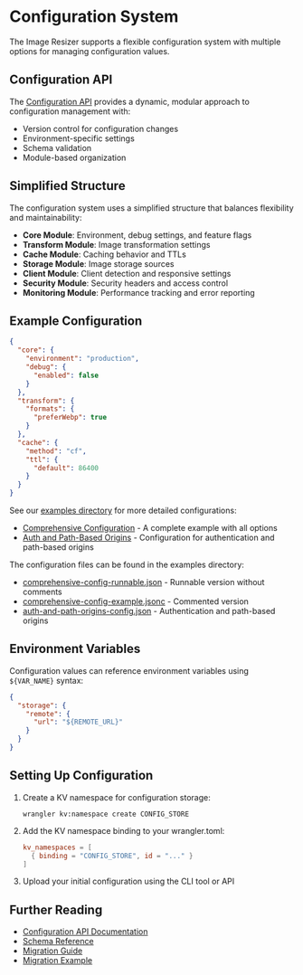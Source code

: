# Configuration System

The Image Resizer supports a flexible configuration system with multiple options for managing configuration values.

## Configuration API

The [Configuration API](./api.md) provides a dynamic, modular approach to configuration management with:

- Version control for configuration changes
- Environment-specific settings
- Schema validation
- Module-based organization

## Simplified Structure

The configuration system uses a simplified structure that balances flexibility and maintainability:

- **Core Module**: Environment, debug settings, and feature flags
- **Transform Module**: Image transformation settings
- **Cache Module**: Caching behavior and TTLs
- **Storage Module**: Image storage sources
- **Client Module**: Client detection and responsive settings
- **Security Module**: Security headers and access control
- **Monitoring Module**: Performance tracking and error reporting

## Example Configuration

```json
{
  "core": {
    "environment": "production",
    "debug": {
      "enabled": false
    }
  },
  "transform": {
    "formats": {
      "preferWebp": true
    }
  },
  "cache": {
    "method": "cf",
    "ttl": {
      "default": 86400
    }
  }
}
```

See our [examples directory](./examples/index.md) for more detailed configurations:

- [Comprehensive Configuration](./examples/comprehensive-config.md) - A complete example with all options
- [Auth and Path-Based Origins](./examples/auth-path-origins.md) - Configuration for authentication and path-based origins

The configuration files can be found in the examples directory:
- [comprehensive-config-runnable.json](./examples/comprehensive-config-runnable.json) - Runnable version without comments
- [comprehensive-config-example.jsonc](./examples/comprehensive-config-example.jsonc) - Commented version
- [auth-and-path-origins-config.json](./examples/auth-and-path-origins-config.json) - Authentication and path-based origins

## Environment Variables

Configuration values can reference environment variables using `${VAR_NAME}` syntax:

```json
{
  "storage": {
    "remote": {
      "url": "${REMOTE_URL}"
    }
  }
}
```

## Setting Up Configuration

1. Create a KV namespace for configuration storage:
   ```
   wrangler kv:namespace create CONFIG_STORE
   ```

2. Add the KV namespace binding to your wrangler.toml:
   ```toml
   kv_namespaces = [
     { binding = "CONFIG_STORE", id = "..." }
   ]
   ```

3. Upload your initial configuration using the CLI tool or API

## Further Reading

- [Configuration API Documentation](./api.md)
- [Schema Reference](./schema.md)
- [Migration Guide](./migration.md)
- [Migration Example](./migration-example.md)